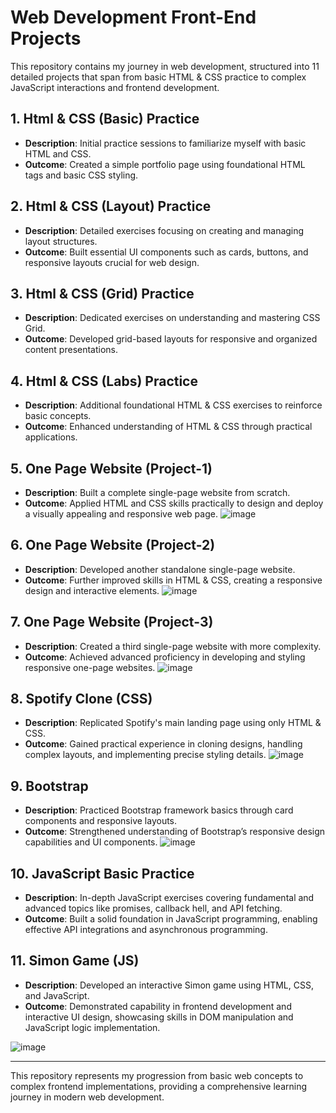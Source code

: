 
# Web Development Front-End Projects

This repository contains my journey in web development, structured into 11 detailed projects that span from basic HTML & CSS practice to complex JavaScript interactions and frontend development.

## 1. Html & CSS (Basic) Practice
- **Description**: Initial practice sessions to familiarize myself with basic HTML and CSS.
- **Outcome**: Created a simple portfolio page using foundational HTML tags and basic CSS styling.

## 2. Html & CSS (Layout) Practice
- **Description**: Detailed exercises focusing on creating and managing layout structures.
- **Outcome**: Built essential UI components such as cards, buttons, and responsive layouts crucial for web design.

## 3. Html & CSS (Grid) Practice
- **Description**: Dedicated exercises on understanding and mastering CSS Grid.
- **Outcome**: Developed grid-based layouts for responsive and organized content presentations.

## 4. Html & CSS (Labs) Practice
- **Description**: Additional foundational HTML & CSS exercises to reinforce basic concepts.
- **Outcome**: Enhanced understanding of HTML & CSS through practical applications.

## 5. One Page Website (Project-1)
- **Description**: Built a complete single-page website from scratch.
- **Outcome**: Applied HTML and CSS skills practically to design and deploy a visually appealing and responsive web page.
![image](https://github.com/user-attachments/assets/cf1d41ab-2187-448d-9047-042581382d8e)

## 6. One Page Website (Project-2)
- **Description**: Developed another standalone single-page website.
- **Outcome**: Further improved skills in HTML & CSS, creating a responsive design and interactive elements.
![image](https://github.com/user-attachments/assets/43c625d4-06f3-427e-96c7-22c3bdd092e1)

## 7. One Page Website (Project-3)
- **Description**: Created a third single-page website with more complexity.
- **Outcome**: Achieved advanced proficiency in developing and styling responsive one-page websites.
![image](https://github.com/user-attachments/assets/5a218cbf-d38f-4a77-b5eb-238570b9393c)

## 8. Spotify Clone (CSS)
- **Description**: Replicated Spotify's main landing page using only HTML & CSS.
- **Outcome**: Gained practical experience in cloning designs, handling complex layouts, and implementing precise styling details.
![image](https://github.com/user-attachments/assets/ea7a19f1-52b4-43b4-adeb-3e32530ec85c)

## 9. Bootstrap
- **Description**: Practiced Bootstrap framework basics through card components and responsive layouts.
- **Outcome**: Strengthened understanding of Bootstrap’s responsive design capabilities and UI components.
![image](https://github.com/user-attachments/assets/495dfe44-4d34-405a-bb0b-7c4a230c01f0)

## 10. JavaScript Basic Practice
- **Description**: In-depth JavaScript exercises covering fundamental and advanced topics like promises, callback hell, and API fetching.
- **Outcome**: Built a solid foundation in JavaScript programming, enabling effective API integrations and asynchronous programming.

## 11. Simon Game (JS)
- **Description**: Developed an interactive Simon game using HTML, CSS, and JavaScript.
- **Outcome**: Demonstrated capability in frontend development and interactive UI design, showcasing skills in DOM manipulation and JavaScript logic implementation.
  
![image](https://github.com/user-attachments/assets/0eba5ee5-a20f-4f7a-af7b-25ca7b44cc34)

---

This repository represents my progression from basic web concepts to complex frontend implementations, providing a comprehensive learning journey in modern web development.
